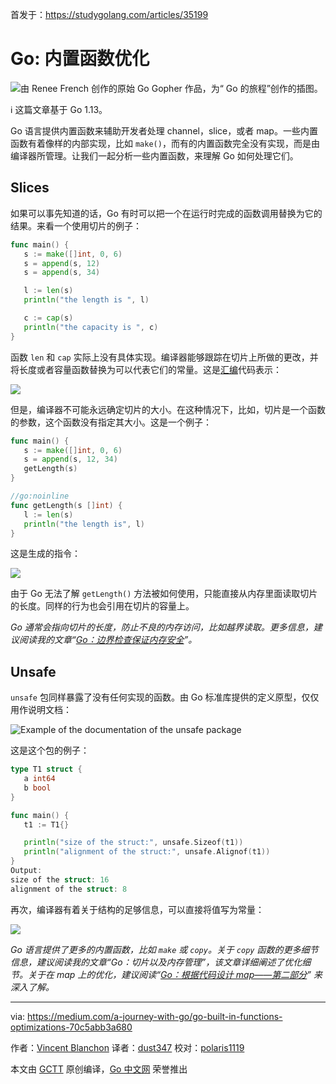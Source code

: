 首发于：https://studygolang.com/articles/35199

# Go: 内置函数优化

![由 Renee French 创作的原始 Go Gopher 作品，为“ Go 的旅程”创作的插图。](https://raw.githubusercontent.com/studygolang/gctt-images2/master/20200813-Go-Built-in-Functions-Optimizations/Illustration.png)

ℹ️  这篇文章基于 Go 1.13。

Go 语言提供内置函数来辅助开发者处理 channel，slice，或者 map。一些内置函数有着像样的内部实现，比如 `make()`，而有的内置函数完全没有实现，而是由编译器所管理。让我们一起分析一些内置函数，来理解 Go 如何处理它们。

## Slices

如果可以事先知道的话，Go 有时可以把一个在运行时完成的函数调用替换为它的结果。来看一个使用切片的例子：

```go
func main() {
   s := make([]int, 0, 6)
   s = append(s, 12)
   s = append(s, 34)

   l := len(s)
   println("the length is ", l)

   c := cap(s)
   println("the capacity is ", c)
}
```

函数 `len` 和 `cap` 实际上没有具体实现。编译器能够跟踪在切片上所做的更改，并将长度或者容量函数替换为可以代表它们的常量。这是[汇编](https://golang.org/doc/asm)代码表示：

![](https://raw.githubusercontent.com/studygolang/gctt-images2/master/20200813-Go-Built-in-Functions-Optimizations/replace-length-or-capacity%20function-constant.png)

但是，编译器不可能永远确定切片的大小。在这种情况下，比如，切片是一个函数的参数，这个函数没有指定其大小。这是一个例子：

```go
func main() {
   s := make([]int, 0, 6)
   s = append(s, 12, 34)
   getLength(s)
}

//go:noinline
func getLength(s []int) {
   l := len(s)
   println("the length is", l)
}
```

这是生成的指令：

![](https://raw.githubusercontent.com/studygolang/gctt-images2/master/20200813-Go-Built-in-Functions-Optimizations/1_9eu8BEzj2ATNR2tmdsCMfg.png)

由于 Go 无法了解 `getLength()` 方法被如何使用，只能直接从内存里面读取切片的长度。同样的行为也会引用在切片的容量上。

*Go 通常会指向切片的长度，防止不良的内存访问，比如越界读取。更多信息，建议阅读我的文章“[Go：边界检查保证内存安全](https://studygolang.com/articles/28456)”。*

## Unsafe

`unsafe` 包同样暴露了没有任何实现的函数。由 Go 标准库提供的定义原型，仅仅用作说明文档：

![Example of the documentation of the unsafe package](https://raw.githubusercontent.com/studygolang/gctt-images2/master/20200813-Go-Built-in-Functions-Optimizations/Example-of-the-documentation-of-the-unsafe-package.png)

这是这个包的例子：

```go
type T1 struct {
   a int64
   b bool
}

func main() {
   t1 := T1{}

   println("size of the struct:", unsafe.Sizeof(t1))
   println("alignment of the struct:", unsafe.Alignof(t1))
}
Output:
size of the struct: 16
alignment of the struct: 8
```

再次，编译器有着关于结构的足够信息，可以直接将值写为常量：

![](https://raw.githubusercontent.com/studygolang/gctt-images2/master/20200813-Go-Built-in-Functions-Optimizations/write-the-values-as-constants-directly.png)

*Go 语言提供了更多的内置函数，比如 `make` 或 `copy`。关于 `copy` 函数的更多细节信息，建议阅读我的文章“Go：切片以及内存管理”，该文章详细阐述了优化细节。关于在 map 上的优化，建议阅读“[Go：根据代码设计 map——第二部分](https://medium.com/a-journey-with-go/go-map-design-by-code-part-ii-50d111557c08)” 来深入了解。*

---

via: https://medium.com/a-journey-with-go/go-built-in-functions-optimizations-70c5abb3a680

作者：[Vincent Blanchon](https://medium.com/@blanchon.vincent)
译者：[dust347](https://github.com/dust347)
校对：[polaris1119](polaris1119)

本文由 [GCTT](https://github.com/studygolang/GCTT) 原创编译，[Go 中文网](https://studygolang.com/) 荣誉推出
